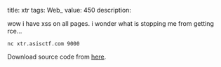 title: xtr
tags: Web_
value: 450
description: <p>wow i have xss on all pages. i wonder what is stopping me from getting rce...</p>
<pre><code>nc xtr.asisctf.com 9000
</code></pre>
<p>Download source code from <a href="/tasks/xtr_42428276df3eedeeabccba498820ae2b0655f53e.txz">here</a>.</p>
